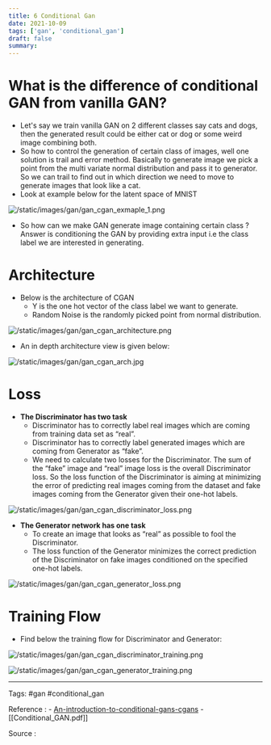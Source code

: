 ```yaml
---
title: 6 Conditional Gan
date: 2021-10-09
tags: ['gan', 'conditional_gan']
draft: false
summary: 
---
```

# What is the difference of conditional GAN from vanilla GAN?

- Let's say we train vanilla GAN on 2 different classes say cats and dogs, then the generated result could be either cat or dog or some weird image combining both.
-  So how to control the generation of certain class of images, well one solution is trail and error method. Basically to generate image we pick a point from the multi variate normal distribution and pass it to generator. So we can trail to find out in which direction we need to move to generate images that look like a cat. 
-  Look at example below for the latent space of MNIST


![/static/images/gan/gan_cgan_exmaple_1.png](/static/images/gan/gan_cgan_exmaple_1.png)


- So how can we make GAN generate image containing certain class ? Answer is conditioning the GAN by providing extra input i.e the class label we are interested in generating. 


# Architecture 

- Below is the architecture of CGAN
	- Y is the one hot vector of the class label we want to generate.
	- Random Noise is the randomly picked point from normal distribution. 	
 
![/static/images/gan/gan_cgan_architecture.png](/static/images/gan/gan_cgan_architecture.png)

- An in depth architecture view is given below: 
 
![/static/images/gan/gan_cgan_arch.jpg](/static/images/gan/gan_cgan_arch.jpg)



# Loss 

- **The Discriminator has two task**
	-   Discriminator has to correctly label real images which are coming from training data set as “real”.
	-   Discriminator has to correctly label generated images which are coming from Generator as “fake”.
	-   We need to calculate two losses for the Discriminator. The sum of the “fake” image and “real” image loss is the overall Discriminator loss.  So the loss function of the Discriminator is aiming at minimizing the error of predicting real images coming from the dataset and fake images coming from the Generator given their one-hot labels.

	 
![/static/images/gan/gan_cgan_discriminator_loss.png](/static/images/gan/gan_cgan_discriminator_loss.png)


- **The Generator network has one task**
	- To create an image that looks as “real” as possible to fool the Discriminator.
	- The loss function of the Generator minimizes the correct prediction of the Discriminator on fake images conditioned on the specified one-hot labels.
	
	 
![/static/images/gan/gan_cgan_generator_loss.png](/static/images/gan/gan_cgan_generator_loss.png)



# Training Flow 

- Find below the training flow for Discriminator and Generator: 


![/static/images/gan/gan_cgan_discriminator_training.png](/static/images/gan/gan_cgan_discriminator_training.png)

 
![/static/images/gan/gan_cgan_generator_training.png](/static/images/gan/gan_cgan_generator_training.png)


---
Tags:
#gan
#conditional_gan

Reference : 
	- [An-introduction-to-conditional-gans-cgans](https://medium.datadriveninvestor.com/an-introduction-to-conditional-gans-cgans-727d1f5bb011)
	- [[Conditional_GAN.pdf]]

Source : 

